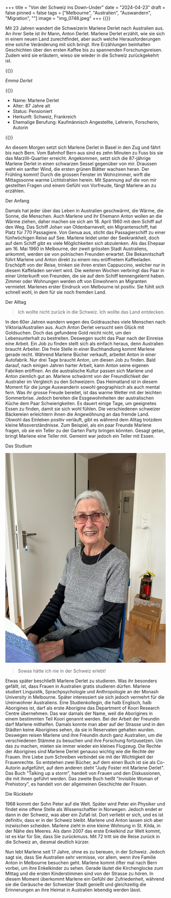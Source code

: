 +++
title = "Von der Schweiz ins Down-Under"
date = "2024-04-23"
draft = false
pinned = false
tags = ["Melbourne", "Australien", "Auswandern", "Migration", ""]
image = "img_0748.jpeg"
+++
{{<lead>}}

Mit 23 Jahren wandert die Schweizerin Marlene Derlet nach Australien aus. An ihrer Seite ist ihr Mann, Anton Derlet. Marlene Derlet erzählt, wie sie sich in einem neuen Land zurechtfindet, aber auch welche Herausforderungen eine solche Veränderung mit sich bringt. Ihre Erzählungen beinhalten Geschichten über den  ersten Kaffee bis zu spannenden Forschungsreisen. Zudem wird sie erläutern, wieso sie wieder in die Schweiz zurückgekehrt ist.

{{</lead>}}

*Emma Derlet*

{{<box>}}

* Name: Marlene Derlet
* Alter: 87 Jahre alt
* Status: Pensioniert
* Herkunft: Schweiz, Frankreich
* Ehemalige Berufung: Kaufmännisch Angestellte, Lehrerin, Forscherin, Autorin

{{</box>}}

An diesem Morgen setzt sich Marlene Derlet in Basel in den Zug und fährt bis nach Bern. Vom Bahnhof Bern aus sind es zehn Minuten zu Fuss bis sie das Marzilli-Quartier erreicht. Angekommen, setzt sich die 87-jährige Marlene Derlet in einen schwarzen Sessel gegenüber von mir. Draussen weht ein sanfter Wind, die ersten grünen Blätter wachsen heran. Der Frühling kommt! Durch die grossen Fenster im Wohnzimmer, wirft die Mittagssonne warme Lichtstrahlen herein. Mit Spannung auf die von mir gestellten Fragen und einem Gefühl von Vorfreude, fängt Marlene an zu erzählen.

Der Anfang

Damals hat jeder über das Leben in Australien geschwärmt, die Wärme, die Sonne, die Menschen. Auch Marlene und ihr Ehemann Anton wollen an die Wärme ziehen, daher machen sie sich am 18. April 1960 mit dem Schiff auf den Weg. Das Schiff Johan van Oldenbarnevelt, ein Migrantenschiff, hat Platz für 770 Passagiere. Von Genua aus, sticht das Passagierschiff zu einer fünfwöchigen Reise auf See. Marlene leidet unter der Seekrankheit, doch auf dem Schiff gibt es viele Möglichkeiten sich abzulenken. Als das Ehepaar am 16. Mai 1960 in Melbourne, der zweit grössten Stadt Australiens, ankommt, werden sie von polnischen Freunden erwartet. Die Bekanntschaft führt Marlene und Anton direkt zu einem neu eröffnetem Kaffeeladen. Erschöpft von der Reise, trinken sie ihren ersten Cappuccino, welcher nur in diesem Kaffeladen serviert wird. Die weiteren Wochen verbringt das Paar in einer Unterkunft von Freunden, die sie auf dem Schiff kennengelernt haben. Zimmer oder Wohnungen werden oft von Einwohnern an Migranten vermietet. Marlenes erster Eindruck von Melbourne ist positiv. Sie fühlt sich schnell wohl, in dem für sie noch fremden Land.

Der Alltag

> Ich wollte nicht zurück in die Schweiz. Ich wollte das Land entdecken.

In den 60er Jahren wandern wegen des Goldrausches viele Menschen nach Viktoria/Australien aus. Auch Anton Derlet versucht sein Glück mit Goldsuchen. Doch das gefundene Gold reicht nicht, um den Lebensunterhalt zu bestreiten. Deswegen sucht das Paar nach der Einreise eine Arbeit. Ein Job zu finden stellt sich als einfach heraus, denn Australien braucht Arbeiter. Die freie Stelle in einer Buchhandlung kommt Marlene gerade recht. Während Marlene Bücher verkauft, arbeitet Anton in einer Autofabrik. Nur drei Tage braucht Anton, um diesen Job zu finden. Bald darauf, nach einigen Jahren harter Arbeit, kann Anton seine eigenen Fabriken eröffnen. An die australische Kultur passen sich Marlene und Anton ziemlich gut an. Marlene schwärmt von der Freundlichkeit der Australier im Vergleich zu den Schweizern. Das Heimatland ist in diesem Moment für die junge Auswanderin sowohl geographisch als auch mental fern. Was ihr grosse Freude bereitet, ist das warme Wetter mit der leichten Sommerbrise. Jedoch bereiten die Essgewohnheiten der australischen Küche dem Paar Schwierigkeiten.  Es dauert einige Tage, um geeignetes Essen zu finden, damit sie sich wohl fühlen. Die verschiedenen schweizer Bäckereien erleichtern ihnen die Angewöhnung an das fremde Land. Obwohl das Einleben positiv verläuft, gibt es während dem  Alltag trotzdem kleine Missverständnisse. Zum Beispiel, als ein paar Freunde Marlene fragen, ob sie ein Teller zu der Garten Party bringen könnten. Gesagt getan, bringt Marlene eine Teller mit. Gemeint war jedoch ein Teller mit Essen. 

Das Studium

![](img_2759.jpeg)

> Sowas hätte ich nie in der Schweiz erlebt!

Etwas später beschließt Marlene Derlet zu studieren. Was ihr besonders gefällt, ist, dass Frauen in Australien gratis studieren dürfen. Marlene studiert Linguistik, Sprachpsychologie und Anthropologie an der Monash University in Melbourne. Später interessiert sie sich jedoch vermehrt für die Ureinwohner Australiens. Eine Studienkollegin, die halb Englisch, halb Aborigines ist, darf als erste Aborigine das Department of Koori Research Centre übernehmen. Das war damals der Name, weil die Aborigines in einem bestimmten Teil Koori genannt werden. Bei der Arbeit der Freundin darf Marlene mithelfen.  Damals konnte man aber auf der Strasse und in den Städten keine Aborigines sehen, da sie in Reservaten gehalten wurden. Deswegen reisen Marlene und ihre Freundin durch ganz Australien, um die verschiedenen Stämme zu besuchen und ihre Forschung fortzusetzen. Um das zu machen, mieten sie immer wieder ein kleines Flugzeug. Die Rechte der Aborigines sind Marlene Derlet genauso wichtig wie die Rechte der Frauen. Ihre Liebe zum Schreiben verbindet sie mit der Wichtigkeit der Frauenrechte. So entstehen zwei Bücher, auf dem einen Buch ist sie als Co-Autorin aufgeführt, auf dem anderen steht "Judy Foster mit Marlene Derlet". Das Buch "Talking up a storm", handelt von Frauen und den Diskussionen, die mit ihnen geführt werden. Das zweite Buch heißt "Invisible Woman of Prehistory", es handelt von der allgemeinen Geschichte der Frauen.

Die Rückkehr

1968 kommt der Sohn Peter auf die Welt. Später wird Peter ein Physiker und findet eine offene Stelle als Wissenschaftler in Norwegen. Jedoch endet er dann in der Schweiz, was aber ein Zufall ist. Dort verliebt er sich, und es ist definitiv, dass er in der Schweiz bleibt. Marlene und Anton lassen sich aber inzwischen scheiden. Marlene zieht in eine kleine Wohnung in St. Kilda, in der Nähe des Meeres. Als dann 2007 das erste Enkelkind zur Welt kommt, ist es klar für Sie, dass Sie zurückmuss. Mit 72 tritt sie die Reise zurück in die Schweiz an, diesmal deutlich kürzer.

Nun lebt Marlene seit 17 Jahre, ohne es zu bereuen, in der Schweiz. Jedoch sagt sie, dass Sie Australien sehr vermisse, vor allem, wenn ihre Familie Anton in Melbourne besuchen geht. Marlene kommt öfter mal nach Bern vorbei, um ihre Enkelkinder zu sehen. Gerade läutet die Kirchenglocke zum Mittag und die ersten Kinderstimmen sind von der Strasse zu hören. In diesem Moment überkommt Marlene ein Gefühl der Zufriedenheit, während sie die Geräusche der Schweizer Stadt genießt und gleichzeitig die Erinnerungen an ihre Heimat in Australien lebendig werden lässt.